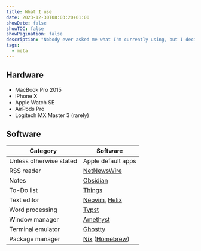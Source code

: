 ```yaml
---
title: What I use
date: 2023-12-30T08:03:20+01:00
showDate: false
showTOC: false
showPagination: false
description: "Nobody ever asked me what I'm currently using, but I decided to tell you anyway."
tags:
  - meta
---
```

## Hardware

- MacBook Pro 2015
- iPhone X
- Apple Watch SE
- AirPods Pro
- Logitech MX Master 3 (rarely)

## Software

| Category                | Software                                                       |
| ----------------------- | -------------------------------------------------------------- |
| Unless otherwise stated | Apple default apps                                             |
| RSS reader              | [NetNewsWire](https://netnewswire.com)                         |
| Notes                   | [Obsidian](https://obsidian.md)                                |
| To-Do list              | [Things](https://culturedcode.com/things)                      |
| Text editor             | [Neovim](https://neovim.io), [Helix](https://helix-editor.com) |
| Word processing         | [Typst](https://typst.app)                                     |
| Window manager          | [Amethyst](https://github.com/ianyh/Amethyst)                  |
| Terminal emulator       | [Ghostty](https://github.com/mitchellh/ghostty)                |
| Package manager         | [Nix](https://nixos.org) ([Homebrew](https://brew.sh))         |
